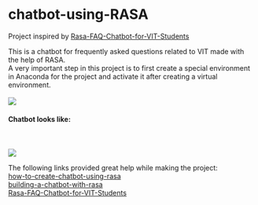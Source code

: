 # chatbot-using-RASA
Project inspired by <a href="https://github.com/Meghs1424/Rasa-FAQ-Chatbot-for-VIT-Students">Rasa-FAQ-Chatbot-for-VIT-Students</a> <br/>


This is a chatbot for frequently asked questions related to VIT made with the help of RASA.<br/>
A very important step in this project is to first create a special environment in Anaconda for the project and activate it after creating a virtual environment.<br/>
<br/>
<img src="https://user-images.githubusercontent.com/82451914/230616417-02d5aac4-6931-43a2-bdd4-1412fa7c49aa.png"/>
<br/>

<h4>Chatbot looks like: </h4><br/>
<br/>
<img src="https://user-images.githubusercontent.com/82451914/230616802-69e57da6-96b4-4e62-a752-6761c417a7d4.png"/>
<br/>


The following links provided great help while making the project: <br/>
<a href="https://medium.com/voice-tech-podcast/how-to-create-chatbot-using-rasa-82954e141ae7">how-to-create-chatbot-using-rasa</a> <br/>
<a href="https://towardsdatascience.com/building-a-chatbot-with-rasa-3f03ecc5b324">building-a-chatbot-with-rasa</a> <br/>
<a href="https://github.com/Meghs1424/Rasa-FAQ-Chatbot-for-VIT-Students">Rasa-FAQ-Chatbot-for-VIT-Students</a> <br/>
